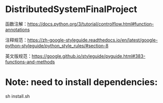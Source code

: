 # DistributedSystemFinalProject

函数注解：https://docs.python.org/3/tutorial/controlflow.html#function-annotations

注释规范：https://zh-google-styleguide.readthedocs.io/en/latest/google-python-styleguide/python_style_rules/#section-8

英文版规范：https://google.github.io/styleguide/pyguide.html#383-functions-and-methods


# Note: need to install dependencies: 
sh install.sh
